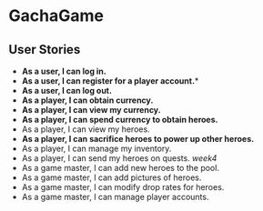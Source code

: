 # GachaGame


## User Stories

* **As a user, I can log in.**
* **As a user, I can register for a player account.***
* **As a user, I can log out.**
* **As a player, I can obtain currency.**
* **As a player, I can view my currency.**
* **As a player, I can spend currency to obtain heroes.**
* As a player, I can view my heroes.
* **As a player, I can sacrifice heroes to power up other heroes.**
* As a player, I can manage my inventory.
* As a player, I can send my heroes on quests. *week4*
* As a game master, I can add new heroes to the pool.
* As a game master, I can add pictures of heroes.
* As a game master, I can modify drop rates for heroes.
* As a game master, I can manage player accounts.